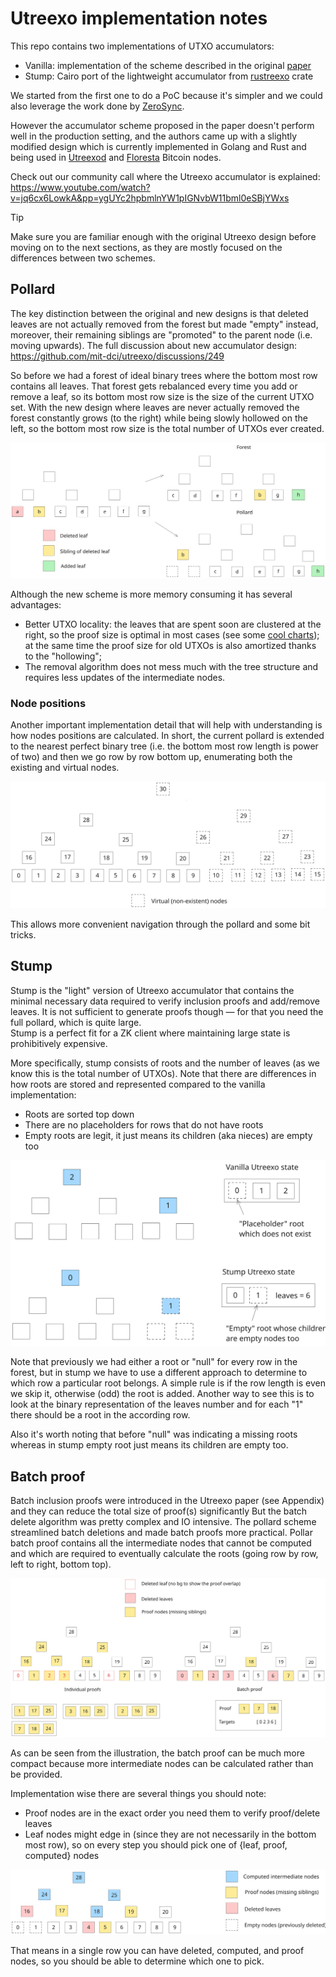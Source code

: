 # Utreexo implementation notes

This repo contains two implementations of UTXO accumulators:
- Vanilla: implementation of the scheme described in the original [paper](https://eprint.iacr.org/2019/611.pdf)
- Stump: Cairo port of the lightweight accumulator from [rustreexo](https://github.com/mit-dci/rustreexo) crate

We started from the first one to do a PoC because it's simpler and we could also leverage the work done by [ZeroSync](https://github.com/ZeroSync/ZeroSync).  

However the accumulator scheme proposed in the paper doesn't perform well in the production setting, and the authors came up with a slightly modified design which is currently implemented in Golang and Rust and being used in [Utreexod](https://github.com/utreexo/utreexod) and [Floresta](https://github.com/vinteumorg/Floresta) Bitcoin nodes.

Check out our community call where the Utreexo accumulator is explained: https://www.youtube.com/watch?v=jq6cx6LowkA&pp=ygUYc2hpbmlnYW1pIGNvbW11bml0eSBjYWxs

> [!TIP]  
> Make sure you are familiar enough with the original Utreexo design before moving on to the next sections, as they are mostly focused on the differences between two schemes.

## Pollard

The key distinction between the original and new designs is that deleted leaves are not actually removed from the forest but made "empty" instead, moreover, their remaining siblings are "promoted" to the parent node (i.e. moving upwards). The full discussion about new accumulator design: https://github.com/mit-dci/utreexo/discussions/249

So before we had a forest of ideal binary trees where the bottom most row contains all leaves. That forest gets rebalanced every time you add or remove a leaf, so its bottom most row size is the size of the current UTXO set.
With the new design where leaves are never actually removed the forest constantly grows (to the right) while being slowly hollowed on the left, so the bottom most row size is the total number of UTXOs ever created.

<p align="center" width="100%">
  <img src="./img/utreexo_pollard.svg" alt=""/>
</p>

Although the new scheme is more memory consuming it has several advantages:
- Better UTXO locality: the leaves that are spent soon are clustered at the right, so the proof size is optimal in most cases (see some [cool charts](https://github.com/mit-dci/utreexo/issues/257)); at the same time the proof size for old UTXOs is also amortized thanks to the "hollowing";
- The removal algorithm does not mess much with the tree structure and requires less updates of the intermediate nodes.

### Node positions

Another important implementation detail that will help with understanding is how nodes positions are calculated. In short, the current pollard is extended to the nearest perfect binary tree (i.e. the bottom most row length is power of two) and then we go row by row bottom up, enumerating both the existing and virtual nodes.

<p align="center" width="100%">
  <img src="./img/utreexo_positions.svg" alt=""/>
</p>

This allows more convenient navigation through the pollard and some bit tricks.

## Stump

Stump is the "light" version of Utreexo accumulator that contains the minimal necessary data required to verify inclusion proofs and add/remove leaves. It is not sufficient to generate proofs though — for that you need the full pollard, which is quite large.  
Stump is a perfect fit for a ZK client where maintaining large state is prohibitively expensive.

More specifically, stump consists of roots and the number of leaves (as we know this is the total number of UTXOs). Note that there are differences in how roots are stored and represented compared to the vanilla implementation:
- Roots are sorted top down
- There are no placeholders for rows that do not have roots
- Empty roots are legit, it just means its children (aka nieces) are empty too

<p align="center" width="100%">
  <img src="./img/utreexo_stump.svg" alt=""/>
</p>

Note that previously we had either a root or "null" for every row in the forest, but in stump we have to use a different approach to determine to which row a particular root belongs. A simple rule is if the row length is even we skip it, otherwise (odd) the root is added. Another way to see this is to look at the binary representation of the leaves number and for each "1" there should be a root in the according row.

Also it's worth noting that before "null" was indicating a missing roots whereas in stump empty root just means its children are empty too.

## Batch proof

Batch inclusion proofs were introduced in the Utreexo paper (see Appendix) and they can reduce the total size of proof(s) significantly But the batch delete algorithm was pretty complex and IO intensive. The pollard scheme streamlined batch deletions and made batch proofs more practical. Pollar batch proof contains all the intermediate nodes that cannot be computed and which are required to eventually calculate the roots (going row by row, left to right, bottom top).

<p align="center" width="100%">
  <img src="./img/utreexo_proof.svg" alt=""/>
</p>

As can be seen from the illustration, the batch proof can be much more compact because more intermediate nodes can be calculated rather than be provided.

Implementation wise there are several things you should note:
- Proof nodes are in the exact order you need them to verify proof/delete leaves
- Leaf nodes might edge in (since they are not necessarily in the bottom most row), so on every step you should pick one of {leaf, proof, computed} nodes

<p align="center" width="100%">
  <img src="./img/utreexo_delete.svg" alt=""/>
</p>

That means in a single row you can have deleted, computed, and proof nodes, so you should be able to determine which one to pick.
